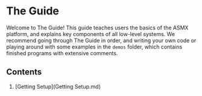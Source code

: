 # The Guide
Welcome to The Guide! This guide teaches users the basics of the ASMX platform, and explains key components of all low-level systems. We recommend going through The Guide in order, and writing your own code or playing around with some examples in the `demos` folder, which contains finished programs with extensive comments.

## Contents
1. [Getting Setup](Getting Setup.md)